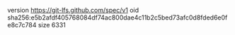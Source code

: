 version https://git-lfs.github.com/spec/v1
oid sha256:e5b2afdf405768084df74ac800dae4c11b2c5bed73afc0d8fded6e0fe8c7c784
size 6331
